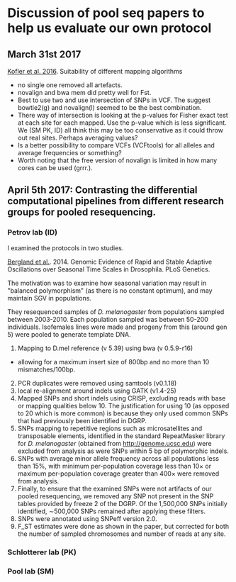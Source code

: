 # Discussion of pool seq papers to help us evaluate our own protocol

## March 31st 2017
[Kofler et al. 2016](http://www.g3journal.org/content/6/11/3507#sec-1). Suitability of different mapping algorithms
- no single one removed all artefacts.
- novalign and bwa mem did pretty well for Fst.
- Best to use two and use intersection of SNPs in VCF. The suggest bowtie2(g) and novalign(l) seemed to be the best combination.
- There way of intersection is looking at the p-values for Fisher exact test at each site for each mapped. Use the p-value which is less significant. We (SM PK, ID) all think this may be too conservative as it could throw out real sites. Perhaps averaging values? 
- Is a better possibility to compare VCFs (VCFtools) for all alleles and average frequencies or something?
- Worth noting that the free version of novalign is limited in how many cores can be used (grrr.).


## April 5th 2017: Contrasting the differential computational pipelines from different research groups for pooled resequencing.

### Petrov lab (ID)
I examined the protocols in two studies.

[Bergland et al.](http://journals.plos.org/plosgenetics/article?id=10.1371/journal.pgen.1004775). 2014. Genomic Evidence of Rapid and Stable Adaptive Oscillations over Seasonal Time Scales in Drosophila. PLoS Genetics.

The motivation was to examine how seasonal variation may result in "balanced polymorphism" (as there is no constant optimum), and may 
maintain SGV in populations.

They resequenced samples of *D. melanogaster* from populations sampled between 2003-2010. Each population sampled was between 50-200 individuals. Isofemales lines were made and progeny from this (around gen 5) were pooled to generate template DNA. 

1. Mapping to D.mel reference (v 5.39) using bwa (v 0.5.9-r16)
  - allowing for a maximum insert size of 800bp and no more than 10 mismatches/100bp.
2. PCR duplicates were removed using samtools (v0.1.18)
3. local re-alignment around indels using GATK (v1.4-25)
4. Mapped SNPs and short indels using CRISP, excluding reads with base or mapping qualities below 10. The justification for using 10 (as opposed to 20 which is more common) is because they only used common SNPs that had previously been identified in DGRP.
5. SNPs mapping to repetitive regions such as microsatellites and transposable elements, identified in the standard RepeatMasker library for *D. melanogaster* (obtained from http://genome.ucsc.edu) were excluded from analysis as were SNPs within 5 bp of polymorphic indels.
6. SNPs with average minor allele frequency across all populations less than 15%, with minimum per-population coverage less than 10× or maximum per-population coverage greater than 400× were removed from analysis.
7. Finally, to ensure that the examined SNPs were not artifacts of our pooled resequencing, we removed any SNP not present in the SNP tables provided by freeze 2 of the DGRP. Of the 1,500,000 SNPs initially identified, ∼500,000 SNPs remained after applying these filters.
8. SNPs were annotated using SNPeff version 2.0.
9. F_ST estimates were done as shown in the paper, but corrected for both the number of sampled chromosomes and number of reads at any site.



### Schlotterer lab (PK)

### Pool lab (SM)

